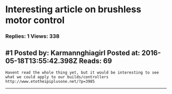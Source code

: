 # Interesting article on brushless motor control

### Replies: 1 Views: 338

## \#1 Posted by: Karmannghiagirl Posted at: 2016-05-18T13:55:42.398Z Reads: 69

```
Havent read the whole thing yet, but it would be interesting to see what we could apply to our builds/controllers http://www.etotheipiplusone.net/?p=3985
```

---
